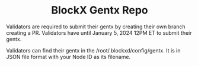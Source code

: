 <div align="center">
  <h1> BlockX Gentx Repo</h1>
</div>

Validators are required to submit their gentx by creating their own branch creating a PR. Validators have until January 5, 2024 12PM ET to submit their gentx. 

Validators can find their gentx in the /root/.blockxd/config/gentx. It is in JSON file format with your Node ID as its filename. 